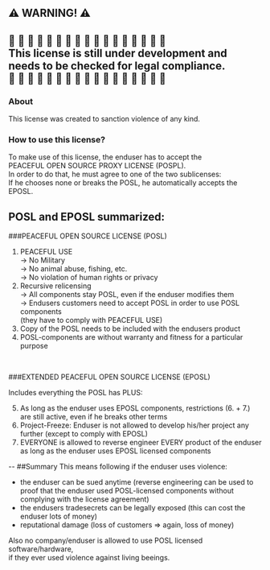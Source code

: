 
⚠️ WARNING! ⚠️
--
🚧 🚧 🚧 🚧 🚧 🚧 🚧 🚧 🚧 🚧 🚧 🚧 🚧 🚧 🚧 🚧 🚧<br>
This license is still under development and <br> 
needs to be checked for legal compliance.<br>
🚧 🚧 🚧 🚧 🚧 🚧 🚧 🚧 🚧 🚧 🚧 🚧 🚧 🚧 🚧 🚧 🚧<br>
--
### About
This license was created to sanction violence of any kind.

### How to use this license?
To make use of this license, the enduser has to accept the <br>
PEACEFUL OPEN SOURCE PROXY LICENSE (POSPL).<br>
In order to do that, he must agree to one of the two sublicenses:<br>
If he chooses none or breaks the POSL, he automatically accepts the EPOSL.

## POSL and EPOSL summarized:

###PEACEFUL OPEN SOURCE LICENSE (POSL)

1. PEACEFUL USE<br>
 -> No Military<br>
 -> No animal abuse, fishing, etc.<br>
 -> No violation of human rights or privacy<br>
2. Recursive relicensing<br>
  -> All components stay POSL, even if the enduser modifies them<br>
  -> Endusers customers need to accept POSL in order to use POSL components<br>
  (they have to comply with PEACEFUL USE)<br> 
3. Copy of the POSL needs to be included with the endusers product
4. POSL-components are without warranty and fitness for a particular purpose
<br>

###EXTENDED PEACEFUL OPEN SOURCE LICENSE (EPOSL)

Includes everything the POSL has PLUS:

5. As long as the enduser uses EPOSL components, restrictions (6. + 7.) are still active, even if he breaks other terms
6. Project-Freeze: Enduser is not allowed to develop his/her project any further (except to comply with EPOSL)
7. EVERYONE is allowed to reverse engineer EVERY product of the enduser as long as the enduser uses EPOSL licensed components

--
##Summary
This means following if the enduser uses violence:

- the enduser can be sued anytime (reverse engineering can be used to proof that the enduser used POSL-licensed components without complying with the license agreement)
- the endusers tradesecrets can be legally exposed (this can cost the enduser lots of money)
- reputational damage (loss of customers => again, loss of money)

Also no company/enduser is allowed to use POSL licensed software/hardware, <br>
if they ever used violence against living beeings.




